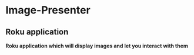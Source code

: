 # Image-Presenter

## Roku application

__Roku application which will display images and let you interact with them__
